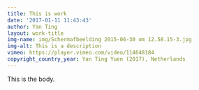 ```yaml
---
title: This is work
date: '2017-01-11 11:43:43'
author: Yan Ting
layout: work-title
img-name: img/Schermafbeelding 2015-06-30 om 12.58.15-3.jpg
img-alt: This is a description
vimeo: https://player.vimeo.com/video/114648184
copyright_country_year: Yan Ting Yuen (2017), Netherlands
---
```

This is the body.